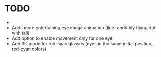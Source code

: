 # TODO

* 
* Adds more entertaining eye image animation (line randomly flying dot with tail)
* Add option to enable movement only for one eye
* Add 3D mode for red-cyan glasses (eyes in the same initial position, red-cyan colors)
